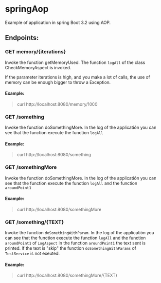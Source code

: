 # springAop

Example of application in spring Boot 3.2 using  AOP.

## Endpoints:

### GET memory/{iterations}

Invoke the function getMemoryUsed. The function `logAll`  of the class CheckMemoryAspect is invoked.

If the parameter iterations is high, and you make a lot of calls, the use of memory can be enough bigger to throw a Exception.

#### Example:
> curl http://localhost:8080/memory/1000

### GET /something

Invoke the function doSomethingMore. In the log of the applicatión you can see that the function execute the function `logAll`  

#### Example:
> curl http://localhost:8080/something


### GET /somethingMore

Invoke the function doSomethingMore. In the log of the applicatión you can see that the function execute the function `logAll` and the function `aroundPoint1`

#### Example:
> curl http://localhost:8080/somethingMore
> 
### GET /something/{TEXT} 

Invoke the function `doSomethingWithParam`. In the log of the applicatión you can see that the function execute the function `logAll` and the function `aroundPoint1` of `LogAspect`
In the function `aroundPoint1` the  text sent is printed. If the text is "skip" the function `doSomethingWithParams` of `TestService` is not exeuted.

#### Example:
> curl http://localhost:8080/somethingMore/{TEXT}
